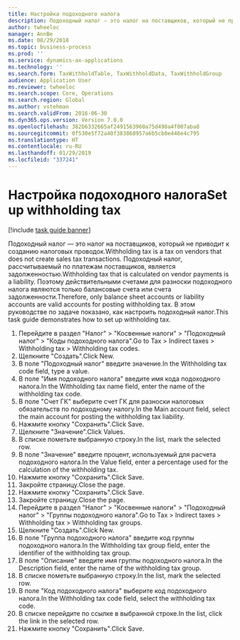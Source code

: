 ```yaml
---
title: Настройка подоходного налога
description: Подоходный налог — это налог на поставщиков, который не приводит к созданию налоговых проводок.
author: twheeloc
manager: AnnBe
ms.date: 08/29/2018
ms.topic: business-process
ms.prod: ''
ms.service: dynamics-ax-applications
ms.technology: ''
ms.search.form: TaxWithholdTable, TaxWithholdData, TaxWithholdGroup
audience: Application User
ms.reviewer: twheeloc
ms.search.scope: Core, Operations
ms.search.region: Global
ms.author: vstehman
ms.search.validFrom: 2016-06-30
ms.dyn365.ops.version: Version 7.0.0
ms.openlocfilehash: 382b6332665af2491563960a75d498a4f007aba8
ms.sourcegitcommit: 0f530e5f72a40f383868957a6b5cb0e446e4c795
ms.translationtype: HT
ms.contentlocale: ru-RU
ms.lasthandoff: 01/29/2019
ms.locfileid: "337241"
---
```

# <a name="set-up-withholding-tax"></a><span data-ttu-id="03dd4-103">Настройка подоходного налога</span><span class="sxs-lookup"><span data-stu-id="03dd4-103">Set up withholding tax</span></span>

[!include [task guide banner](../../includes/task-guide-banner.md)]

<span data-ttu-id="03dd4-104">Подоходный налог — это налог на поставщиков, который не приводит к созданию налоговых проводок.</span><span class="sxs-lookup"><span data-stu-id="03dd4-104">Withholding tax is a tax on vendors that does not create sales tax transactions.</span></span> <span data-ttu-id="03dd4-105">Подоходный налог, рассчитываемый по платежам поставщиков, является задолженностью.</span><span class="sxs-lookup"><span data-stu-id="03dd4-105">Withholding tax that is calculated on vendor payments is a liability.</span></span> <span data-ttu-id="03dd4-106">Поэтому действительными счетами для разноски подоходного налога являются только балансовые счета или счета задолженности.</span><span class="sxs-lookup"><span data-stu-id="03dd4-106">Therefore, only balance sheet accounts or liability accounts are valid accounts for posting withholding tax.</span></span> <span data-ttu-id="03dd4-107">В этом руководстве по задаче показано, как настроить подоходный налог.</span><span class="sxs-lookup"><span data-stu-id="03dd4-107">This task guide demonstrates how to set up withholding tax.</span></span>

1. <span data-ttu-id="03dd4-108">Перейдите в раздел "Налог" > "Косвенные налоги" > "Подоходный налог" > "Коды подоходного налога".</span><span class="sxs-lookup"><span data-stu-id="03dd4-108">Go to Tax > Indirect taxes > Withholding tax > Withholding tax codes.</span></span>
2. <span data-ttu-id="03dd4-109">Щелкните "Создать".</span><span class="sxs-lookup"><span data-stu-id="03dd4-109">Click New.</span></span>
3. <span data-ttu-id="03dd4-110">В поле "Подоходный налог" введите значение.</span><span class="sxs-lookup"><span data-stu-id="03dd4-110">In the Withholding tax code field, type a value.</span></span>
4. <span data-ttu-id="03dd4-111">В поле "Имя подоходного налога" введите имя кода подоходного налога.</span><span class="sxs-lookup"><span data-stu-id="03dd4-111">In the Withholding tax name field, enter the name of the withholding tax code.</span></span>
5. <span data-ttu-id="03dd4-112">В поле "Счет ГК" выберите счет ГК для разноски налоговых обязательств по подоходному налогу.</span><span class="sxs-lookup"><span data-stu-id="03dd4-112">In the Main account field, select the main account for posting the withholding tax liability.</span></span>
6. <span data-ttu-id="03dd4-113">Нажмите кнопку "Сохранить".</span><span class="sxs-lookup"><span data-stu-id="03dd4-113">Click Save.</span></span>
7. <span data-ttu-id="03dd4-114">Щелкните "Значение".</span><span class="sxs-lookup"><span data-stu-id="03dd4-114">Click Values.</span></span>
8. <span data-ttu-id="03dd4-115">В списке пометьте выбранную строку.</span><span class="sxs-lookup"><span data-stu-id="03dd4-115">In the list, mark the selected row.</span></span>
9. <span data-ttu-id="03dd4-116">В поле "Значение" введите процент, используемый для расчета подоходного налога.</span><span class="sxs-lookup"><span data-stu-id="03dd4-116">In the Value field, enter a percentage used for the calculation of the withholding tax.</span></span>
10. <span data-ttu-id="03dd4-117">Нажмите кнопку "Сохранить".</span><span class="sxs-lookup"><span data-stu-id="03dd4-117">Click Save.</span></span>
11. <span data-ttu-id="03dd4-118">Закройте страницу.</span><span class="sxs-lookup"><span data-stu-id="03dd4-118">Close the page.</span></span>
12. <span data-ttu-id="03dd4-119">Нажмите кнопку "Сохранить".</span><span class="sxs-lookup"><span data-stu-id="03dd4-119">Click Save.</span></span>
13. <span data-ttu-id="03dd4-120">Закройте страницу.</span><span class="sxs-lookup"><span data-stu-id="03dd4-120">Close the page.</span></span>
14. <span data-ttu-id="03dd4-121">Перейдите в раздел "Налог" > "Косвенные налоги" > "Подоходный налог" > "Группы подоходного налога".</span><span class="sxs-lookup"><span data-stu-id="03dd4-121">Go to Tax > Indirect taxes > Withholding tax > Withholding tax groups.</span></span>
15. <span data-ttu-id="03dd4-122">Щелкните "Создать".</span><span class="sxs-lookup"><span data-stu-id="03dd4-122">Click New.</span></span>
16. <span data-ttu-id="03dd4-123">В поле "Группа подоходного налога" введите код группы подоходного налога.</span><span class="sxs-lookup"><span data-stu-id="03dd4-123">In the Withholding tax group field, enter the identifier of the withholding tax group.</span></span>
17. <span data-ttu-id="03dd4-124">В поле "Описание" введите имя группы подоходного налога.</span><span class="sxs-lookup"><span data-stu-id="03dd4-124">In the Description field, enter the name of the withholding tax group.</span></span>
18. <span data-ttu-id="03dd4-125">В списке пометьте выбранную строку.</span><span class="sxs-lookup"><span data-stu-id="03dd4-125">In the list, mark the selected row.</span></span>
19. <span data-ttu-id="03dd4-126">В поле "Код подоходного налога" выберите код подоходного налога.</span><span class="sxs-lookup"><span data-stu-id="03dd4-126">In the Withholding tax code field, select the withholding tax code.</span></span>
20. <span data-ttu-id="03dd4-127">В списке перейдите по ссылке в выбранной строке.</span><span class="sxs-lookup"><span data-stu-id="03dd4-127">In the list, click the link in the selected row.</span></span>
21. <span data-ttu-id="03dd4-128">Нажмите кнопку "Сохранить".</span><span class="sxs-lookup"><span data-stu-id="03dd4-128">Click Save.</span></span>

